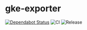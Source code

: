 # gke-exporter

[![Dependabot Status](https://api.dependabot.com/badges/status?host=github&repo=kunzese/gke-exporter)](https://dependabot.com)
![CI](https://github.com/kunzese/gke-exporter/workflows/CI/badge.svg)
![Release](https://github.com/kunzese/gke-exporter/workflows/Release/badge.svg)
